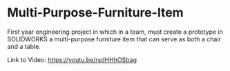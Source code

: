 # Multi-Purpose-Furniture-Item
First year engineering project in which in a team, must create a prototype in SOLIDWORKS a multi-purpose furniture item that can serve as both a chair and a table.

Link to Video:
https://youtu.be/rsdHHhOSbag
